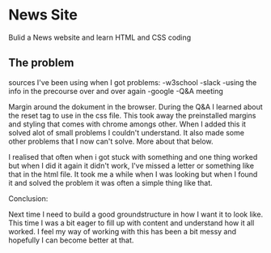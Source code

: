 # News Site

Bulid a News website and learn HTML and CSS coding

## The problem

sources I've been using when I got problems:
-w3school
-slack
-using the info in the precourse over and over again
-google
-Q&A meeting



Margin around the dokument in the browser.
During the Q&A I learned about the reset tag to use in the css file. This took away the preinstalled margins and styling that comes with chrome amongs other. When I added this it solved alot of small problems I couldn't understand. 
It also made some other problems that I now can't solve. More about that below.


I realised that often when i got stuck with something and one thing worked but when I did it again it didn't work, I've missed a letter or something like that in the html file. It took me a while when I was looking but when I found it and solved the problem it was often a simple thing like that.


Conclusion:

Next time I need to build a good groundstructure in how I want it to look like. This time I was a bit eager to fill up with content and understand how it all worked. I feel my way of working with this has been a bit messy and hopefully I can become better at that.
 

